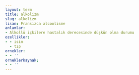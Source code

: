 ```yaml
---
layout: term
title: alkolizm
slug: alkolizm
lisan: Fransızca alcoolisme
anlamlar:
- Alkollü içkilere hastalık derecesinde düşkün olma durumu
ozellikler:
- - isim
  - tıp
ornekler:
- - ''
orneklerkaynak:
- - ''
---
```

